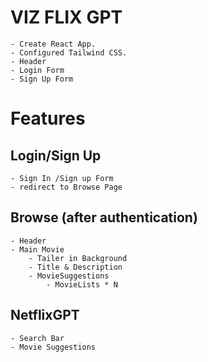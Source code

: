 # VIZ FLIX GPT

    - Create React App.
    - Configured Tailwind CSS.
    - Header
    - Login Form
    - Sign Up Form

# Features

## Login/Sign Up

    - Sign In /Sign up Form
    - redirect to Browse Page

## Browse (after authentication)

    - Header
    - Main Movie
        - Tailer in Background
        - Title & Description
        - MovieSuggestions
            - MovieLists * N

## NetflixGPT

    - Search Bar
    - Movie Suggestions
